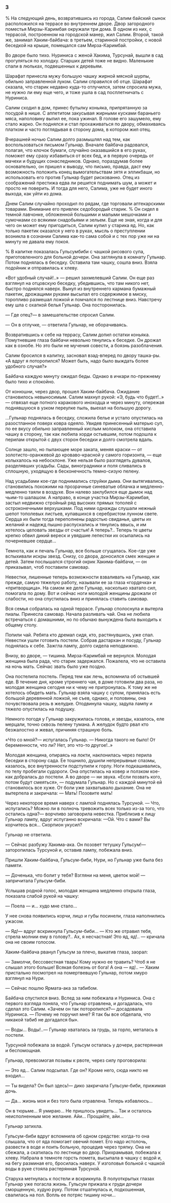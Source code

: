 ### 3

% На следующий день, возвратившись из города, Салим байский сынок расположился на террасе во внутреннем дворе.
Двор загородного поместья Мирзы-Каримбая окружали три дома.
В одном из них, с террасой, построенном на городской манер, жил Салим.
Второй, такой же, занимал Хаким-байбача: в третьем, старинной постройки, с новой беседкой на крыше, помещался сам Мирза-Каримбай.

Во дворе было тихо.
Нуриниса с женой Хакима, Турсунай, вышли в сад прогуляться по холодку.
Старших детей тоже не видно.
Маленькие спали в люльках, подвешенных к деревьям.

Шарафат принесла мужу большую чашку жирной мясной шурпы, обильно заправленной луком.
Салим справился об отце.
Шарафат сказала, что старик недавно куда-то отлучился, затем спросила мужа, не нужно ли ему еще чего, и тоже ушла в сад посплетничать с Нуриниса.

Салим сходил в дом, принес бутылку коньяка, припрятанную за посудой в нише.
С аппетитом закусывая жирными кусками бараньего мяса, наполовину выпил ее, пока ужинал.
В голове его зашумело, ему стало жарко.
Он поднялся и стал прохаживаться по двору, обмахиваясь платком и часто поглядывая в сторону дома, в котором жил отец.

Вчерашней ночью Салим долго размышлял над тем, как воспользоваться письмом Гульнар.
Вначале байбача радовался, полагая, что клочок бумаги, случайно оказавшийся в его руках, поможет ему сразу избавиться от всех бед, и в первую очередь от мачехи и будущих сонаследников.
Однако, пораздумав более основательно, он пришел к выводу, что письмо, правда, даст ему возможность положить конец вымогательствам зятя и элликбаши, но использовать его против Гульнар будет рискованно.
Отец из соображений престижа едва ли решится поднимать шум, а может и просто не поверить.
И тогда для него, Салима, уже не будет иного выхода, как уйти из дома.

Днем Салим случайно проходил по рядам, где торговали аптекарскими товарами.
Внимание его привлек седобородый старик.
% Он сидел в темной лавчонке, обложенной большими и малыми мешочками и сумочками со всякими снадобьями и зельем.
Еще не зная, когда и для чего он может ему пригодиться, Салим купил у старика яд.
Но, как только пакетик оказался у него в руках, мысль о преступлении возникла в сознании Салима как-то сама собой и с тех пор уже ни на минуту не давала ему покоя.

% В калитке показалась Гульсумбиби с чашкой рисового супа, приготовленного для больной дочери.
Она заглянула в комнату Гульнар.
Потом поднялась в беседку.
Оставила там чашку, сошла вниз.
Взяла подойник и отправилась к хлеву.

«Вот удобный случай!..» — решил захмелевший Салим.
Он еще раз взглянул на отцовскую беседку, убедившись, что там никого нет, быстро поднялся наверх.
Вынул из внутреннего кармана бумажный пакетик, дрожащими руками высыпал его содержимое в миску, торопливо размешал ложкой и помчался по лестнице вниз.
Навстречу ему шла с охапкой белья Гульнар.
Она посторонилась.

— Где отец?— в замешательстве спросил Салим.

— Он в отлучке, — ответила Гульнар, не оборачиваясь.

Возвратившись к себе на террасу, Салим допил остатки коньяка.
Помутневшие глаза байбачи невольно тянулись к беседке.
Он дрожал как в ознобе.
Но это были не мучения совести, а боязнь разоблачения.

Салим бросился в калитку, засновал взад-вперед по двору ташка-ры.
«А вдруг я поторопился?
Может быть, надо было выждать более удобного случая?»

Байбача каждую минуту ожидал беды.
Однако в ичкари по-прежнему было тихо и спокойно.

От конюшни, через двор, прошел Хаким-байбача.
Ожидание становилось невыносимым.
Салим махнул рукой:
«Э, будь что будет!..» — отвязал еще потного каракового иноходца и через минуту, опережая поднявшуюся в узком переулке пыль, выехал на большую дорогу.

…Гульнар поднялась в беседку, сложила белье и устало опустилась на разостланное поверх ковра одеяло.
Увидев принесенный матерью суп, по ее вкусу обильно заправленный кислым молоком, она отставила чашку в сторону, так как любила хорди остывшим, потом подошла к перилам открытой с двух сторон беседки и долго смотрела вдаль.

Солнце зашло, но пылающее море заката, меняя краски — от золотисто-оранжевой до кроваво-красной у самого горизонта, — еще колыхалось на небосклоне.
Уже нельзя было разглядеть дувалов, разделявших усадьбы.
Сады, виноградники и поля сливались в сплошную, уходящую в бесконечность темно-сизую пелену.

Над усадьбами кое-где поднимались струйки дыма.
Они вытягивались, становились похожими на прозрачные синеватые облачка и медленно-медленно таяли в воздухе.
Вон налево заклубился еще дымок над чьим-то шалашом.
А направо, в конце участка Мирзы-Каримбая, застыл недвижно стройный ряд высоких прямых тополей с остроконечными верхушками.
Под ними однажды слушали нежный шепот тополевых листьев, купавшихся в серебристом лунном свете.
Сердца их были тогда переполнены радостью свиданья, цветы их желаний и надежд пышно распускались и тянулись ввысь, и им хотелось целовать звезды от счастья!
А теперь?..
Теперь те цветы крепко обвил дикий вереск и увядшие лепестки их осыпались на почерневшее сердце…

Темнота, как и печаль Гульнар, все больше сгущалась.
Кое-где уже вспыхивали искры звезд.
Снизу, со двора, доносился смех женщин и детей.
Затем послышался строгий окрик Хакима-байбачи, — он приказывал, чтоб поставили самовар.

Невестки, лишенные теперь возможности взваливать на Гульнар, как прежде, самую тяжелую работу, называли ее за глаза «гордячка» и «притворщица».
На самом же деле Гульнар, насколько хватало сил, помогала по дому.
Вот и сейчас ноги молодой женщины дрожали от слабости, но она спустилась вниз и принялась ставить самовар.

Вся семья собралась на одной террасе.
Гульнар сполоснула и вытерла пиалы.
Принесла самовар.
Начала разливать чай.
Она не любила встречаться с домашними, но по обычаю вынуждена была выходить к общему столу.

Попили чай.
Ребята кто дремал сидя, кто, растянувшись, уже спал.
Невестки ушли готовить постели.
Собрав дастархан и посуду, Гульнар поднялась к себе.
Зажгла лампу, долго сидела неподвижно.

Внизу, во дворе, — тишина.
Мирза-Каримбай не вернулся.
Молодая женщина была рада, что старик задержался.
Пожалела, что не оставила на ночь мать.
Сейчас звать было уже поздно.

Она постелила постель.
Перед тем как лечь, вспомнила об остывшей еде.
В течение дня, кроме утреннего чая, в доме готовили два раза, но молодая женщина сегодня ни к чему не притронулась.
К тому же не хотелось обидеть мать.
Гульнар взяла чашку с супом, принялась есть большой деревянной ложкой, не съев, однако, и половины, она почувствовала резь в желудке.
Отодвинула чашку, задула лампу и тяжело опустилась на подушку.

Немного погодя у Гульнар закружилась голова, и звезды, казалось, еле мерцали, точно сквозь пелену тумана.
А желудок будто рвал кто безжалостно и жевал, причиняя страшную боль.

«Что со мной?— испугалась Гульнар.
— Никогда такого не было!
От беременности, что ли?
Нет, это что-то другое!..»

Молодая женщина, опираясь на локти, наклонилась через перила беседки в сторону сада.
Ее тошнило, душили непрерывные спазмы, казалось, все внутренности подступили к горлу.
Ноги подкашивались, по телу пробегали судороги.
Она опустилась на ковер и ползком кое-как добралась до постели.
А во дворе — ни звука.
«Если позвать кого, потом будут смеяться», — подумала Гульнар.
Но с каждой минутой ей становилось все хуже.
От боли уже захватывало дыхание.
Она не вытерпела и закричала:
— Мать!
Позовите мать!

Через некоторое время наверх с лампой поднялась Турсуной.
— Что, испугались?
Можно ли в полночь тревожить всех только из-за того, что остались одна?— ворчливо заговорила невестка.
Приблизив к лицу Гульнар лампу, вдруг испуганно вскричала: —Ой.
Что с вами?
Вы корчитесь вся…
Скорпион укусил?

Гульнар не ответила.

— Сейчас разбужу Хакима-ака.
Он позовет тетушку Гульсум!— заторопилась Турсуной и, оставив лампу, побежала вниз.

Пришли Хаким-байбача, Гульсум-биби, Нури, но Гульнар уже была без памяти.

— Доченька, что болит у тебя?
Взгляни на меня, цветок мой! — запричитала Гульсум-биби.

Услышав родной голос, молодая женщина медленно открыла глаза, показала слабой рукой на чашку:

— Поела — и… худо мне стало…

У нее снова появились корчи, лицо и губы посинели, глаза наполнились ужасом.

— Яд!— вдруг вскрикнула Гульсум-биби…
— Кто же отравил тебя, стрела молнии ему в голову?..
Ах, я несчастная!
Это яд, яд!..
— кричала она не своим голосом.

Хаким-байбача рванул Гульсум за плечо, выкатив глаза, заорал:

— Замолчи, бессовестная тварь!
Кому нужно ее травить?
Чтоб я не слышал этого больше!
Всякая болезнь от бога!
А она — яд!..
— Хаким пристально посмотрел на помертвевшую Гульнар, потом хмуро взглянул на Нури.

— Сейчас пошлю Ярмата-ака за табибом.

Байбача спустился вниз.
Вслед за ним побежала и Нуриниса.
Она с первого взгляда поняла, что Гульнар отравлена, и догадалась, что сделал это Салим.
«Зачем он так поторопился?— досадовала Нуриниса.
— Почему не поручил мне?
Я так бы все обделала, что никакой табиб не догадался бы».

— Воды…
Воды!..— Гульнар хваталась за грудь, за горло, металась в постели.

Турсуной побежала за водой.
Гульсум осталась у дочери, растерянная и беспомощная.

Гульнар, превозмогая позывы к рвоте, через силу проговорила:

— Это яд…
Салим подсыпал.
Где он?
Кроме него, сюда никто не входил…

— Ты видела?
Он был здесь!— дико закричала Гульсум-биби, прижимая дочь.

— Да… жизнь моя и без того была отравлена.
Теперь избавлюсь…


Он в тюрьме…
Я умираю…
Не пришлось увидеть…
Так и осталось неисполненным мое желание.
Айи…
Прощайте, айи…

Гульнар затихла.

Гульсум-биби вдруг вспомнила об одном средстве: когда-то она слышала, что от яда помогает овечий помет.
Его надо истолочь, развести в воде и поить больную, процедив через тряпку.
Она не сбежала, а скатилась по лестнице во двор. Прихрамывая, побежала к хлеву.
Набрала в темноте горсть помета, высыпала в чашку с водой и, на бегу разминая его, бросилась наверх.
У изголовья больной с чашкой воды в руке стояла растерянная Турсуной.

Старуха метнулась к постели и вскрикнула.
В полуоткрытых глазах Гульнар уже погасла жизнь.
Гульсум прижала к груди дочери сморщенную, худую руку.
Потом отшатнулась и, подкошенная, свалилась на пол.
Вопль ее потряс тишину ночи…
